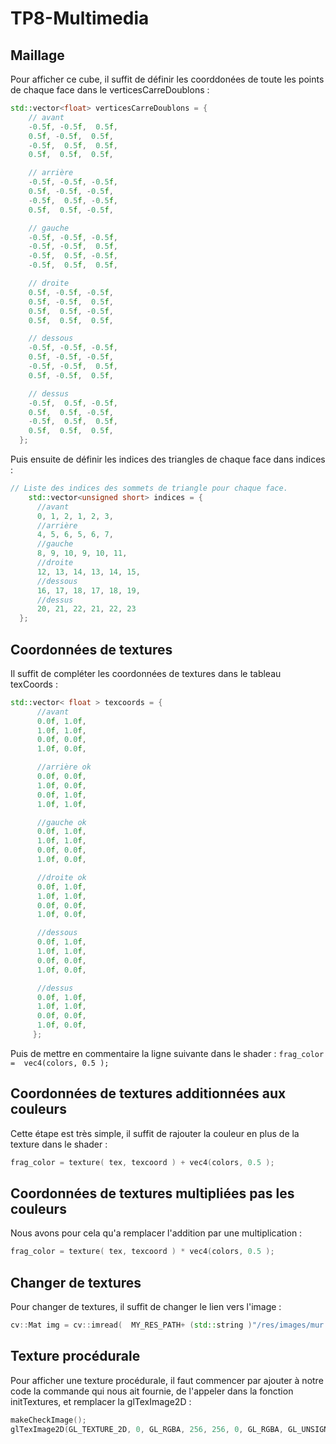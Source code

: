 # TP8-Multimedia 

## Maillage 

Pour afficher ce cube, il suffit de définir les coorddonées de toute les points de chaque face dans le verticesCarreDoublons : 

```cpp
std::vector<float> verticesCarreDoublons = {
    // avant
    -0.5f, -0.5f,  0.5f,
    0.5f, -0.5f,  0.5f,
    -0.5f,  0.5f,  0.5f,
    0.5f,  0.5f,  0.5f, 

    // arrière
    -0.5f, -0.5f, -0.5f, 
    0.5f, -0.5f, -0.5f,  
    -0.5f,  0.5f, -0.5f,  
    0.5f,  0.5f, -0.5f, 

    // gauche
    -0.5f, -0.5f, -0.5f,
    -0.5f, -0.5f,  0.5f, 
    -0.5f,  0.5f, -0.5f, 
    -0.5f,  0.5f,  0.5f, 

    // droite
    0.5f, -0.5f, -0.5f,  
    0.5f, -0.5f,  0.5f, 
    0.5f,  0.5f, -0.5f, 
    0.5f,  0.5f,  0.5f, 

    // dessous
    -0.5f, -0.5f, -0.5f, 
    0.5f, -0.5f, -0.5f, 
    -0.5f, -0.5f,  0.5f,  
    0.5f, -0.5f,  0.5f, 

    // dessus
    -0.5f,  0.5f, -0.5f, 
    0.5f,  0.5f, -0.5f, 
    -0.5f,  0.5f,  0.5f,
    0.5f,  0.5f,  0.5f,
  };
```

Puis ensuite de définir les indices des triangles de chaque face dans indices : 

```cpp
// Liste des indices des sommets de triangle pour chaque face. 
    std::vector<unsigned short> indices = {
      //avant
      0, 1, 2, 1, 2, 3,
      //arrière
      4, 5, 6, 5, 6, 7,
      //gauche
      8, 9, 10, 9, 10, 11,
      //droite
      12, 13, 14, 13, 14, 15,
      //dessous
      16, 17, 18, 17, 18, 19,
      //dessus
      20, 21, 22, 21, 22, 23
  };
```

## Coordonnées de textures

Il suffit de compléter les coordonnées de textures dans le tableau texCoords : 

```cpp
std::vector< float > texcoords = {
      //avant
      0.0f, 1.0f,
      1.0f, 1.0f,
      0.0f, 0.0f,
      1.0f, 0.0f,

      //arrière ok
      0.0f, 0.0f,
      1.0f, 0.0f,
      0.0f, 1.0f,
      1.0f, 1.0f,

      //gauche ok
      0.0f, 1.0f,
      1.0f, 1.0f,
      0.0f, 0.0f,
      1.0f, 0.0f,

      //droite ok
      0.0f, 1.0f,
      1.0f, 1.0f,
      0.0f, 0.0f,  
      1.0f, 0.0f, 

      //dessous
      0.0f, 1.0f,
      1.0f, 1.0f,
      0.0f, 0.0f,
      1.0f, 0.0f,

      //dessus
      0.0f, 1.0f,
      1.0f, 1.0f,
      0.0f, 0.0f,
      1.0f, 0.0f,
     };
```

Puis de mettre en commentaire la ligne suivante dans le shader : `frag_color =  vec4(colors, 0.5 );`

## Coordonnées de textures additionnées aux couleurs

Cette étape est très simple, il suffit de rajouter la couleur en plus de la texture dans le shader : 

```cpp
frag_color = texture( tex, texcoord ) + vec4(colors, 0.5 );
```
## Coordonnées de textures multipliées pas les couleurs

Nous avons pour cela qu'a remplacer l'addition par une multiplication : 

```cpp
frag_color = texture( tex, texcoord ) * vec4(colors, 0.5 );
```

## Changer de textures

Pour changer de textures, il suffit de changer le lien vers l'image : 

```cpp
cv::Mat img = cv::imread(  MY_RES_PATH+ (std::string )"/res/images/mur.png", cv::IMREAD_UNCHANGED );
```

## Texture procédurale

Pour afficher une texture procédurale, il faut commencer par ajouter à notre code la commande qui nous ait fournie, de l'appeler dans la fonction initTextures, et remplacer la glTexImage2D : 

```cpp
makeCheckImage();
glTexImage2D(GL_TEXTURE_2D, 0, GL_RGBA, 256, 256, 0, GL_RGBA, GL_UNSIGNED_BYTE, checkImage0);
```